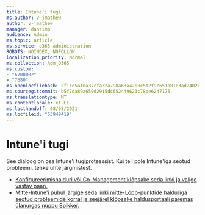 ```yaml
---
title: Intune'i tugi
ms.author: v-jmathew
author: v-jmathew
manager: dansimp
audience: Admin
ms.topic: article
ms.service: o365-administration
ROBOTS: NOINDEX, NOFOLLOW
localization_priority: Normal
ms.collection: Adm_O365
ms.custom:
- "6700002"
- "7680"
ms.openlocfilehash: 2f1ce5af0a37cfa32a798a63a4208c512f9c651a8103ad2402ee3dd592a952eb
ms.sourcegitcommit: b5f7da89a650d2915dc652449623c78be6247175
ms.translationtype: MT
ms.contentlocale: et-EE
ms.lasthandoff: 08/05/2021
ms.locfileid: "53949419"
---
```

# <a name="intune-support"></a>Intune'i tugi

See dialoog on osa Intune'i tugiprotsessist. Kui teil pole Intune'iga seotud probleemi, tehke ühte järgmistest.

- [Konfigureerimishalduri või Co-Management klõpsake seda linki ja valige vastav paan.](https://endpoint.microsoft.com/#blade/Microsoft_Intune_DeviceSettings/SupportMenu/helpSupport)
- [Mitte-Intune'i puhul järgige seda linki mitte-Lõpp-punktide halduriga seotud probleemide korral ja seejärel klõpsake haldusportaali paremas ülanurgas nuppu Spikker.](https://admin.microsoft.com/Adminportal/Home?source=applauncher#/support/requests)
